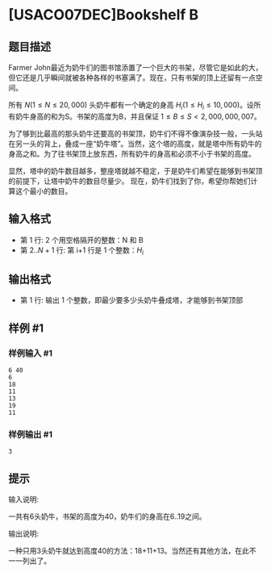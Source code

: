# [USACO07DEC]Bookshelf B

## 题目描述

Farmer John最近为奶牛们的图书馆添置了一个巨大的书架，尽管它是如此的大，但它还是几乎瞬间就被各种各样的书塞满了。现在，只有书架的顶上还留有一点空间。

所有 $N(1 \le N \le 20,000)$ 头奶牛都有一个确定的身高 $H_i(1 \le H_i \le 10,000)$。设所有奶牛身高的和为S。书架的高度为B，并且保证 $1 \le B \le S < 2,000,000,007$。

为了够到比最高的那头奶牛还要高的书架顶，奶牛们不得不像演杂技一般，一头站在另一头的背上，叠成一座“奶牛塔”。当然，这个塔的高度，就是塔中所有奶牛的身高之和。为了往书架顶上放东西，所有奶牛的身高和必须不小于书架的高度。

显然，塔中的奶牛数目越多，整座塔就越不稳定，于是奶牛们希望在能够到书架顶的前提下，让塔中奶牛的数目尽量少。 现在，奶牛们找到了你，希望你帮她们计算这个最小的数目。

## 输入格式

* 第 1 行: 2 个用空格隔开的整数：N 和 B
* 第 $2..N+1$ 行: 第 i+1 行是 1 个整数：$H_i$

## 输出格式

* 第 1 行: 输出 1 个整数，即最少要多少头奶牛叠成塔，才能够到书架顶部

## 样例 #1

### 样例输入 #1

```
6 40
6
18
11
13
19
11
```

### 样例输出 #1

```
3
```

## 提示

输入说明:

一共有6头奶牛，书架的高度为40，奶牛们的身高在6..19之间。


输出说明:

一种只用3头奶牛就达到高度40的方法：18+11+13。当然还有其他方法，在此不一一列出了。